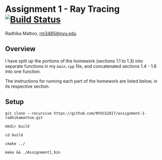 # Assignment 1 - Ray Tracing [![Build Status](https://travis-ci.com/NYUCG2017/assignment-1-radhikamattoo.svg?token=DKU6y6MTDpMMtsxTr53h&branch=master)](https://travis-ci.com/NYUCG2017/assignment-1-radhikamattoo)

Radhika Mattoo, rm3485@nyu.edu
## Overview
I have split up the portions of the homework (sections 1.1 to 1.3) into separate functions in my `main.cpp` file, and concatenated sections 1.4 - 1.6 into one function.

The instructions for running each part of the homework are listed below, in its respective section.


## Setup
`git clone --recursive https://github.com/NYUCG2017/assignment-1-radhikamattoo.git`

`mkdir build`

`cd build`

`cmake ../`

`make && ./Assignment1_bin`
